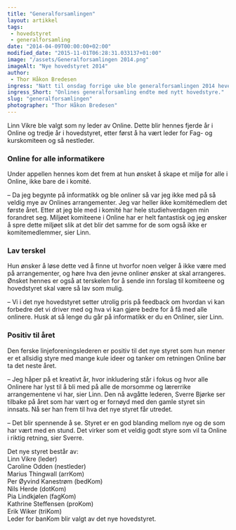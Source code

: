 ```yaml
---
title: "Generalforsamlingen"
layout: artikkel 
tags: 
 - hovedstyret
 - generalforsamling
date: "2014-04-09T00:00:00+02:00"
modified_date: "2015-11-01T06:28:31.033137+01:00"
image: "/assets/Generalforsamlingen 2014.png"
imageAlt: "Nye hovedstyret 2014"
author:
 - Thor Håkon Bredesen
ingress: "Natt til onsdag forrige uke ble generalforsamlingen 2014 hevet og Online hadde fått sitt nye hovedstyre for skoleåret 2014/2015."
ingress_Short: "Onlines generalforsamling endte med nytt hovedstyre."
slug: "generalforsamlingen"
photographer: "Thor Håkon Bredesen"
---
```

Linn Vikre ble valgt som ny leder av Online. Dette blir hennes fjerde år i Online og tredje år i hovedstyret, etter først å ha vært leder for Fag- og kurskomiteen og så nestleder. 

### Online for alle informatikere
Under appellen hennes kom det frem at hun ønsket å skape et miljø for alle i Online, ikke bare de i komité.

– Da jeg begynte på informatikk og ble onliner så var jeg ikke med på så veldig mye av Onlines arrangementer. Jeg var heller ikke komitémedlem det første året. Etter at jeg ble med i komité har hele studiehverdagen min forandret seg. Miljøet komiteene i Online har er helt fantastisk og jeg ønsker å spre dette miljøet slik at det blir det samme for de som også ikke er komitemedlemmer, sier Linn.

### Lav terskel
Hun ønsker å løse dette ved å finne ut hvorfor noen velger å ikke være med på arrangementer, og høre hva den jevne onliner ønsker at skal arrangeres. Ønsket hennes er også at terskelen for å sende inn forslag til komiteene og hovedstyret skal være så lav som mulig. 

– Vi i det nye hovedstyret setter utrolig pris på feedback om hvordan vi kan forbedre det vi driver med og hva vi kan gjøre bedre for å få med alle onlinere. Husk at så lenge du går på informatikk er du en Onliner, sier Linn.

### Positiv til året
Den ferske linjeforeningslederen er positiv til det nye styret som hun mener er et allsidig styre med mange kule ideer og tanker om retningen Online bør ta det neste året.

– Jeg håper på et kreativt år, hvor inkludering står i fokus og hvor alle Onlinere har lyst til å bli med på alle de morsomme og lærerrike arrangementene vi har, sier Linn.
Den nå avgåtte lederen, Sverre Bjørke ser tilbake på året som har vært og er fornøyd med den gamle styret sin innsats. Nå ser han frem til hva det nye styret får utredet.

– Det blir spennende å se. Styret er en god blanding mellom nye og de som har vært med en stund. Det virker som et veldig godt styre som vil ta Online i riktig retning, sier Sverre.

Det nye styret består av:  
Linn Vikre (leder)  
Caroline Odden (nestleder)  
Marius Thingwall (arrKom)  
Per Øyvind Kanestrøm (bedKom)  
Nils Herde (dotKom)  
Pia Lindkjølen (fagKom)  
Kathrine Steffensen (proKom)  
Erik Wiker (triKom)  
Leder for banKom blir valgt av det nye hovedstyret.